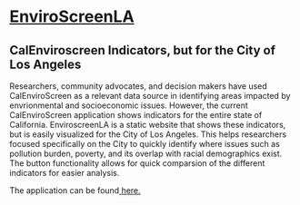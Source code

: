 # <a href='https://shintuzd.github.io/EnviroScreenLA/'> EnviroScreenLA </a>

## CalEnviroscreen Indicators, but for the City of Los Angeles

Researchers, community advocates, and decision makers have used CalEnviroScreen as a relevant data source in identifying areas impacted by envrionmental and socioeconomic issues. 
However, the current CalEnviroScreen application shows indicators for the entire state of California. EnviroscreenLA is a static website that shows these indicators, but is easily visualized for the City of Los Angeles.
This helps researchers focused specifically on the City to quickly identify where issues such as pollution burden, poverty, and its overlap with racial demographics exist. 
The button functionality allows for quick comparsion of the different indicators for easier analysis. 

The application can be found<a href='https://shintuzd.github.io/EnviroScreenLA/'> here.</a>

